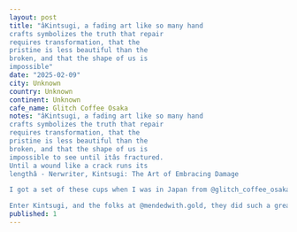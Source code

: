 ```yaml
---
layout: post
title: "âKintsugi, a fading art like so many hand
crafts symbolizes the truth that repair
requires transformation, that the
pristine is less beautiful than the
broken, and that the shape of us is
impossible"
date: "2025-02-09"
city: Unknown
country: Unknown
continent: Unknown
cafe_name: Glitch Coffee Osaka
notes: "âKintsugi, a fading art like so many hand
crafts symbolizes the truth that repair
requires transformation, that the
pristine is less beautiful than the
broken, and that the shape of us is
impossible to see until itâs fractured.
Until a wound like a crack runs its
lengthâ - Nerwriter, Kintsugi: The Art of Embracing Damage

I got a set of these cups when I was in Japan from @glitch_coffee_osaka, they have a special place in my heart as reminder of a trip Iâd wanted to go on my whole life, and all the associated beautiful memories from that time. So naturally I was a bit heart broken when I dropped one on the floor.

Enter Kintsugi, and the folks at @mendedwith.gold, they did such a great job repairing it, I couldnât be more happy!"
published: 1
---
```


